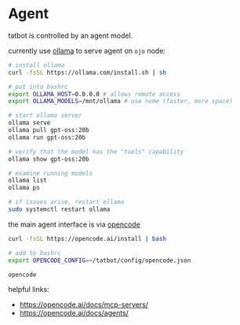 # Agent

tatbot is controlled by an agent model.

currently use [ollama](https://github.com/ollama/ollama) to serve agent on `ojo` node:

```bash
# install ollama
curl -fsSL https://ollama.com/install.sh | sh

# put into bashrc
export OLLAMA_HOST=0.0.0.0 # allows remote access
export OLLAMA_MODELS=/mnt/ollama # use nvme (faster, more space)

# start ollama server
ollama serve
ollama pull gpt-oss:20b
ollama run gpt-oss:20b

# verify that the model has the "tools" capability
ollama show gpt-oss:20b

# examine running models
ollama list
ollama ps

# if issues arise, restart ollama
sudo systemctl restart ollama
```

the main agent interface is via [opencode](https://github.com/sst/opencode)

```bash
curl -fsSL https://opencode.ai/install | bash

# add to bashrc
export OPENCODE_CONFIG=~/tatbot/config/opencode.json

opencode
```

helpful links:
- https://opencode.ai/docs/mcp-servers/
- https://opencode.ai/docs/agents/